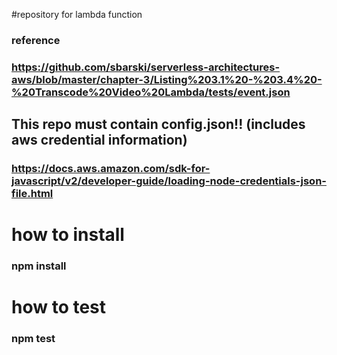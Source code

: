 #repository for lambda function
### reference
### https://github.com/sbarski/serverless-architectures-aws/blob/master/chapter-3/Listing%203.1%20-%203.4%20-%20Transcode%20Video%20Lambda/tests/event.json

## This repo must contain config.json!! (includes aws credential information)
### https://docs.aws.amazon.com/sdk-for-javascript/v2/developer-guide/loading-node-credentials-json-file.html

# how to install
### npm install

# how to test
### npm test
